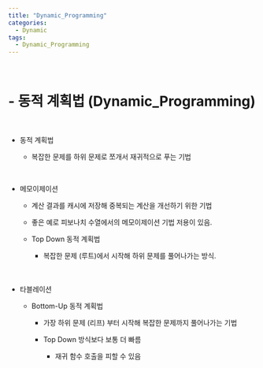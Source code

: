 ```yaml
---
title: "Dynamic_Programming"
categories:
  - Dynamic
tags:
  - Dynamic_Programming
---
```


<br>
<h1>
- 동적 계획법 (Dynamic_Programming)
</h1>
<br>

- 동적 계획법

  - 복잡한 문제를 하위 문제로 쪼개서 재귀적으로 푸는 기법 
 
 <br>

 - 메모이제이션
  
   - 계산 결과를 캐시에 저장해 중복되는 계산을 개선하기 위한 기법<br> 
  
   - 좋은 예로 피보나치 수열에서의 메모이제이션 기법 저용이 있음.
  
   - Top Down 동적 계획법

     - 복잡한 문제 (루트)에서 시작해 하위 문제를 풀어나가는 방식. 
  <br><br><br>

 - 타블레이션
   - Bottom-Up 동적 계획법

     - 가장 하위 문제 (리프) 부터 시작해 복잡한 문제까지 풀어나가는 기법 

     - Top Down 방식보다 보통 더 빠름

       - 재귀 함수 호출을 피할 수 있음 
  

